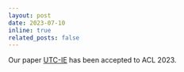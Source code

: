 ```yaml
---
layout: post
date: 2023-07-10
inline: true
related_posts: false
---
```


Our paper [UTC-IE](https://aclanthology.org/2023.acl-long.226/) has been accepted to ACL 2023.
